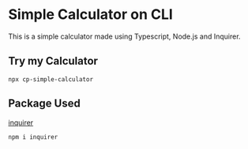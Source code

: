 ﻿# Simple Calculator on CLI
 
This is a simple calculator made using Typescript, Node.js and Inquirer.


## Try my Calculator

```
npx cp-simple-calculator
```

## Package Used

[inquirer](https://github.com/SBoudrias/Inquirer.js)

```sh
npm i inquirer
```
